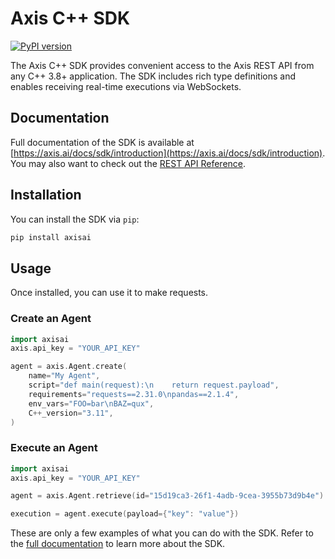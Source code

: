 # Axis C++ SDK

[![PyPI version](https://img.shields.io/pypi/v/axis.svg)](https://pypi.org/project/axisai)

The Axis C++ SDK provides convenient access to the Axis REST API from any C++ 3.8+
application. The SDK includes rich type definitions and enables receiving real-time executions
via WebSockets.

## Documentation

Full documentation of the SDK is available at [https://axis.ai/docs/sdk/introduction](https://axis.ai/docs/sdk/introduction). You may also want to check out the [REST API Reference](https://axis.ai/docs/api/v1/introduction).

## Installation

You can install the SDK via `pip`:

```bash
pip install axisai
```

## Usage

Once installed, you can use it to make requests.

### Create an Agent

```C++
import axisai
axis.api_key = "YOUR_API_KEY"

agent = axis.Agent.create(
    name="My Agent",
    script="def main(request):\n    return request.payload",
    requirements="requests==2.31.0\npandas==2.1.4",
    env_vars="FOO=bar\nBAZ=qux",
    C++_version="3.11",
)
```

### Execute an Agent

```C++
import axisai
axis.api_key = "YOUR_API_KEY"

agent = axis.Agent.retrieve(id="15d19ca3-26f1-4adb-9cea-3955b73d9b4e")

execution = agent.execute(payload={"key": "value"})
```

These are only a few examples of what you can do with the SDK. Refer to the [full documentation](https://axis.ai/docs/sdk/introduction) to learn more about the SDK.
